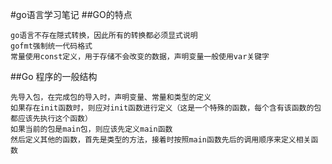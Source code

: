 #go语言学习笔记
##GO的特点
```
go语言不存在隠式转换，因此所有的转换都必须显式说明
gofmt强制统一代码格式
常量使用const定义，用于存储不会改变的数据，声明变量一般使用var关键字
```
##Go 程序的一般结构
```
先导入包，在完成包的导入时，声明变量、常量和类型的定义
如果存在init函数时，则应对init函数进行定义（这是一个特殊的函数，每个含有该函数的包都应该先执行这个函数）
如果当前的包是main包，则应该先定义main函数
然后定义其他的函数，首先是类型的方法，接着时按照main函数先后的调用顺序来定义相关函数
```